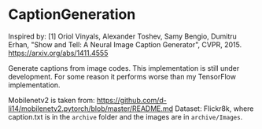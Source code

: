 # CaptionGeneration
Inspired by: 
[1] Oriol Vinyals, Alexander Toshev, Samy Bengio, Dumitru Erhan, "Show and Tell: A Neural Image Caption Generator", CVPR, 2015. https://arxiv.org/abs/1411.4555

Generate captions from image codes. This implementation is still under development. For some reason it performs worse than my TensorFlow implementation. 

Mobilenetv2 is taken from: https://github.com/d-li14/mobilenetv2.pytorch/blob/master/README.md
Dataset: Flickr8k, where caption.txt is in the `archive` folder and the images are in `archive/Images`.




